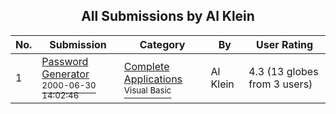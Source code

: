 ﻿<div align="center">

## All Submissions by Al Klein

</div>

No.  | Submission | Category | By   | User Rating
---- | ---------- | -------- | ---- | -----------
1 | [Password Generator<br /><sup>2000-06-30 14:02:46</sup>](https://github.com/Planet-Source-Code/al-klein-password-generator__1-9409) | [Complete Applications<br /><sup>Visual Basic</sup>](../ByCategory/complete-applications__1-27.md) | Al Klein | 4.3 (13 globes from 3 users)
